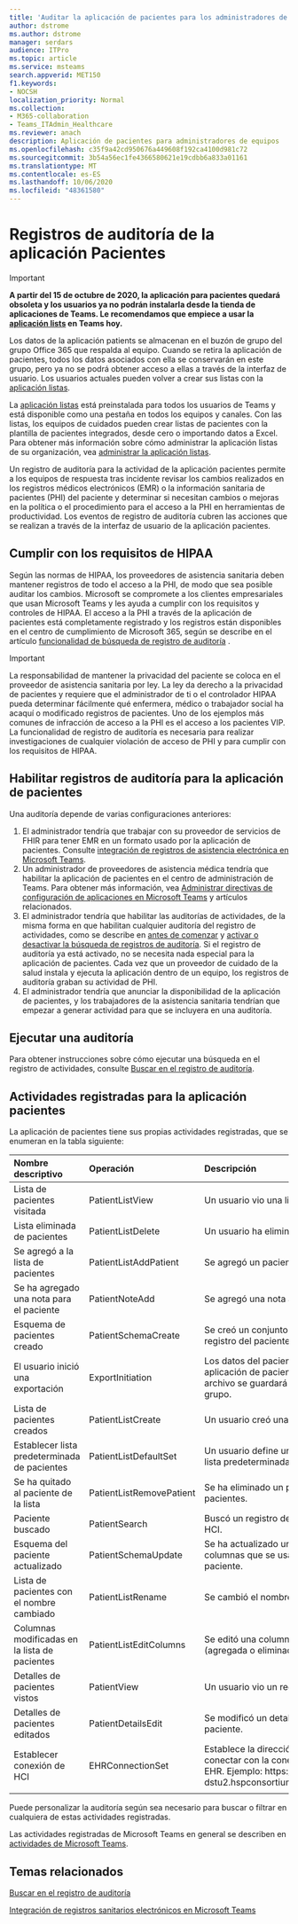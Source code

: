 ```yaml
---
title: 'Auditar la aplicación de pacientes para los administradores de ti y cumplimiento de los equipos '
author: dstrome
ms.author: dstrome
manager: serdars
audience: ITPro
ms.topic: article
ms.service: msteams
search.appverid: MET150
f1.keywords:
- NOCSH
localization_priority: Normal
ms.collection:
- M365-collaboration
- Teams_ITAdmin_Healthcare
ms.reviewer: anach
description: Aplicación de pacientes para administradores de equipos
ms.openlocfilehash: c35f9a42cd950676a449608f192ca4100d981c72
ms.sourcegitcommit: 3b54a56ec1fe4366580621e19cdbb6a833a01161
ms.translationtype: MT
ms.contentlocale: es-ES
ms.lasthandoff: 10/06/2020
ms.locfileid: "48361580"
---
```

# <a name="audit-logs-for-patients-app"></a>Registros de auditoría de la aplicación Pacientes

> [!IMPORTANT]
> **A partir del 15 de octubre de 2020, la aplicación para pacientes quedará obsoleta y los usuarios ya no podrán instalarla desde la tienda de aplicaciones de Teams. Le recomendamos que empiece a usar la [aplicación lists](https://support.microsoft.com/office/get-started-with-lists-in-teams-c971e46b-b36c-491b-9c35-efeddd0297db) en Teams hoy.**
>
>Los datos de la aplicación patients se almacenan en el buzón de grupo del grupo Office 365 que respalda al equipo. Cuando se retira la aplicación de pacientes, todos los datos asociados con ella se conservarán en este grupo, pero ya no se podrá obtener acceso a ellas a través de la interfaz de usuario. Los usuarios actuales pueden volver a crear sus listas con la [aplicación listas](https://support.microsoft.com/office/get-started-with-lists-in-teams-c971e46b-b36c-491b-9c35-efeddd0297db).
>
>La [aplicación listas](https://support.microsoft.com/office/get-started-with-lists-in-teams-c971e46b-b36c-491b-9c35-efeddd0297db) está preinstalada para todos los usuarios de Teams y está disponible como una pestaña en todos los equipos y canales. Con las listas, los equipos de cuidados pueden crear listas de pacientes con la plantilla de pacientes integrados, desde cero o importando datos a Excel. Para obtener más información sobre cómo administrar la aplicación listas de su organización, vea [administrar la aplicación listas](../../manage-lists-app.md).

Un registro de auditoría para la actividad de la aplicación pacientes permite a los equipos de respuesta tras incidente revisar los cambios realizados en los registros médicos electrónicos (EMR) o la información sanitaria de pacientes (PHI) del paciente y determinar si necesitan cambios o mejoras en la política o el procedimiento para el acceso a la PHI en herramientas de productividad. Los eventos de registro de auditoría cubren las acciones que se realizan a través de la interfaz de usuario de la aplicación pacientes.

## <a name="meet-hipaa-requirements"></a>Cumplir con los requisitos de HIPAA

Según las normas de HIPAA, los proveedores de asistencia sanitaria deben mantener registros de todo el acceso a la PHI, de modo que sea posible auditar los cambios. Microsoft se compromete a los clientes empresariales que usan Microsoft Teams y les ayuda a cumplir con los requisitos y controles de HIPAA. El acceso a la PHI a través de la aplicación de pacientes está completamente registrado y los registros están disponibles en el centro de cumplimiento de Microsoft 365, según se describe en el artículo [funcionalidad de búsqueda de registro de auditoría](https://docs.microsoft.com/microsoft-365/compliance/search-the-audit-log-in-security-and-compliance) .

> [!IMPORTANT]
> La responsabilidad de mantener la privacidad del paciente se coloca en el proveedor de asistencia sanitaria por ley. La ley da derecho a la privacidad de pacientes y requiere que el administrador de ti o el controlador HIPAA pueda determinar fácilmente qué enfermera, médico o trabajador social ha acaquí o modificado registros de pacientes. Uno de los ejemplos más comunes de infracción de acceso a la PHI es el acceso a los pacientes VIP. La funcionalidad de registro de auditoría es necesaria para realizar investigaciones de cualquier violación de acceso de PHI y para cumplir con los requisitos de HIPAA.

<!-- add an image from the security and compliance center audit log search page showing an event, Ansuman please let me know whether we need to copy an existing screen shot (and which one) or grab a new one -->

## <a name="enable-audit-logs-for-the-patients-app"></a>Habilitar registros de auditoría para la aplicación de pacientes

Una auditoría depende de varias configuraciones anteriores:

1. El administrador tendría que trabajar con su proveedor de servicios de FHIR para tener EMR en un formato usado por la aplicación de pacientes. Consulte [integración de registros de asistencia electrónica en Microsoft Teams](patients-app.md).
2. Un administrador de proveedores de asistencia médica tendría que habilitar la aplicación de pacientes en el centro de administración de Teams. Para obtener más información, vea [Administrar directivas de configuración de aplicaciones en Microsoft Teams](../../teams-app-setup-policies.md) y artículos relacionados.
3. El administrador tendría que habilitar las auditorías de actividades, de la misma forma en que habilitan cualquier auditoría del registro de actividades, como se describe en [antes de comenzar](https://docs.microsoft.com/microsoft-365/compliance/search-the-audit-log-in-security-and-compliance#before-you-begin) y [activar o desactivar la búsqueda de registros de auditoría](https://docs.microsoft.com/office365/securitycompliance/turn-audit-log-search-on-or-off#turn-on-audit-log-search). Si el registro de auditoría ya está activado, no se necesita nada especial para la aplicación de pacientes. Cada vez que un proveedor de cuidado de la salud instala y ejecuta la aplicación dentro de un equipo, los registros de auditoría graban su actividad de PHI.
4. El administrador tendría que anunciar la disponibilidad de la aplicación de pacientes, y los trabajadores de la asistencia sanitaria tendrían que empezar a generar actividad para que se incluyera en una auditoría.

<!-- add link out to client doc when available -->

## <a name="run-an-audit"></a>Ejecutar una auditoría

Para obtener instrucciones sobre cómo ejecutar una búsqueda en el registro de actividades, consulte [Buscar en el registro de auditoría](https://docs.microsoft.com/office365/securitycompliance/search-the-audit-log-in-security-and-compliance#search-the-audit-log).

## <a name="logged-activities-for-patients-app"></a>Actividades registradas para la aplicación pacientes

La aplicación de pacientes tiene sus propias actividades registradas, que se enumeran en la tabla siguiente:

|Nombre descriptivo |Operación|Descripción|
|:---|:---|:---|
| Lista de pacientes visitada | PatientListView | Un usuario vio una lista de pacientes.|
| Lista eliminada de pacientes | PatientListDelete | Un usuario ha eliminado una lista de pacientes.|
| Se agregó a la lista de pacientes | PatientListAddPatient | Se agregó un paciente a una lista de pacientes. |
| Se ha agregado una nota para el paciente | PatientNoteAdd | Se agregó una nota al registro del paciente. |
| Esquema de pacientes creado | PatientSchemaCreate | Se creó un conjunto de columnas usadas en el registro del paciente. |
| El usuario inició una exportación | ExportInitiation | Los datos del paciente se exportaron desde la aplicación de pacientes a un archivo de Excel. El archivo se guardará en el sitio de SharePoint de grupo. |
| Lista de pacientes creados | PatientListCreate | Un usuario creó una lista de pacientes.|
| Establecer lista predeterminada de pacientes| PatientListDefaultSet| Un usuario define una lista determinada como la lista predeterminada.|
| Se ha quitado al paciente de la lista| PatientListRemovePatient | Se ha eliminado un paciente de una lista de pacientes. |
| Paciente buscado | PatientSearch | Buscó un registro del paciente en el servicio HCI. |
| Esquema del paciente actualizado | PatientSchemaUpdate  | Se ha actualizado un conjunto existente de columnas que se usan en el registro del paciente. |<!-- | Ha movido el paciente a una lista diferente| PatientMoved | El registro del paciente se movió de una lista a otra. |-->
| Lista de pacientes con el nombre cambiado | PatientListRename | Se cambió el nombre de una lista de pacientes. |
| Columnas modificadas en la lista de pacientes | PatientListEditColumns | Se editó una columna en una lista de pacientes (agregada o eliminada). |
| Detalles de pacientes vistos | PatientView | Un usuario vio un registro de paciente.|
| Detalles de pacientes editados | PatientDetailsEdit | Se modificó un detalle en un registro de paciente. |
| Establecer conexión de HCI | EHRConnectionSet | Establece la dirección URL que se usa para conectar con la conexión de servicio FHIR de EHR. Ejemplo: https://<span>API-V8-dstu2.hspconsortium.org/ContosoHospital/Open</span>  |
||||

Puede personalizar la auditoría según sea necesario para buscar o filtrar en cualquiera de estas actividades registradas.

Las actividades registradas de Microsoft Teams en general se describen en [actividades de Microsoft Teams](https://docs.microsoft.com/office365/securitycompliance/search-the-audit-log-in-security-and-compliance#microsoft-teams-activities).

## <a name="related-topics"></a>Temas relacionados

[Buscar en el registro de auditoría](https://docs.microsoft.com/microsoft-365/compliance/search-the-audit-log-in-security-and-compliance)

[Integración de registros sanitarios electrónicos en Microsoft Teams](patients-app.md)
